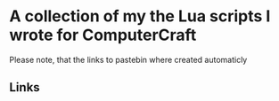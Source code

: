 # A collection of my the Lua scripts I wrote for ComputerCraft
Please note, that the links to pastebin where created automaticly
## Links





